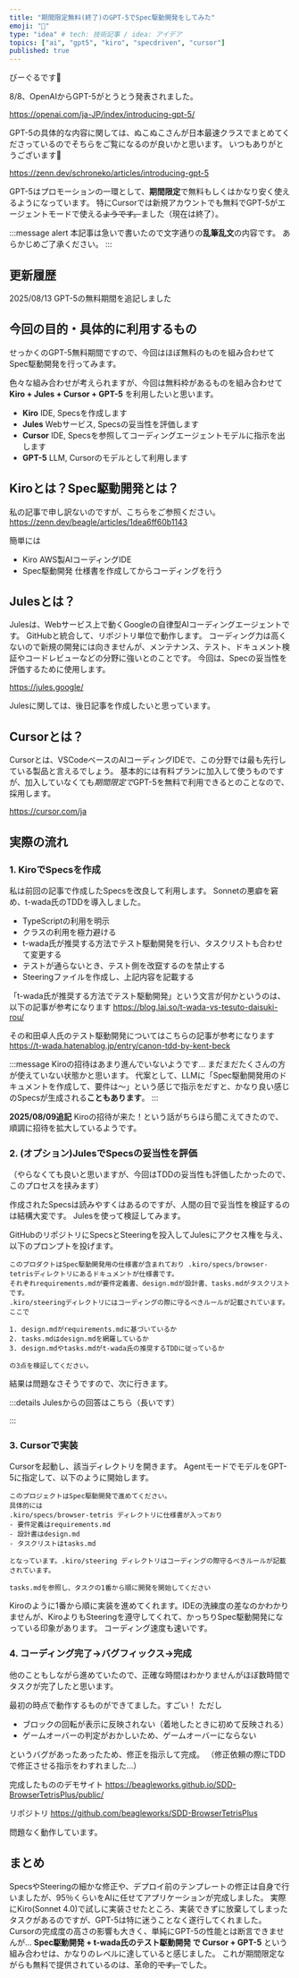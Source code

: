 ```yaml
---
title: "期間限定無料(終了)のGPT-5でSpec駆動開発をしてみた"
emoji: "🐢"
type: "idea" # tech: 技術記事 / idea: アイデア
topics: ["ai", "gpt5", "kiro", "specdriven", "cursor"]
published: true
---
```


びーぐるです🐶

8/8、OpenAIからGPT-5がとうとう発表されました。

https://openai.com/ja-JP/index/introducing-gpt-5/

GPT-5の具体的な内容に関しては、ぬこぬこさんが日本最速クラスでまとめてくださっているのでそちらをご覧になるのが良いかと思います。
いつもありがとうございます🙇

https://zenn.dev/schroneko/articles/introducing-gpt-5


GPT-5はプロモーションの一環として、**期間限定**で無料もしくはかなり安く使えるようになっています。
特にCursorでは新規アカウントでも無料でGPT-5がエージェントモードで使える~~ようです。~~ました（現在は終了）。

:::message alert
本記事は急いで書いたので文字通りの**乱筆乱文**の内容です。
あらかじめご了承ください。
:::

## 更新履歴
2025/08/13 GPT-5の無料期間を追記しました

## 今回の目的・具体的に利用するもの

せっかくのGPT-5無料期間ですので、今回はほぼ無料のものを組み合わせてSpec駆動開発を行ってみます。

色々な組み合わせが考えられますが、今回は無料枠があるものを組み合わせて
**Kiro + Jules + Cursor + GPT-5**
を利用したいと思います。

- **Kiro** IDE, Specsを作成します
- **Jules** Webサービス, Specsの妥当性を評価します
- **Cursor** IDE, Specsを参照してコーディングエージェントモデルに指示を出します
- **GPT-5** LLM, Cursorのモデルとして利用します

## Kiroとは？Spec駆動開発とは？

私の記事で申し訳ないのですが、こちらをご参照ください。
https://zenn.dev/beagle/articles/1dea6ff60b1143

簡単には
- Kiro AWS製AIコーディングIDE
- Spec駆動開発 仕様書を作成してからコーディングを行う

## Julesとは？

Julesは、Webサービス上で動くGoogleの自律型AIコーディングエージェントです。
GitHubと統合して、リポジトリ単位で動作します。
コーディング力は高くないので新規の開発には向きませんが、メンテナンス、テスト、ドキュメント検証やコードレビューなどの分野に強いとのことです。
今回は、Specの妥当性を評価するために使用します。

https://jules.google/

Julesに関しては、後日記事を作成したいと思っています。

## Cursorとは？

Cursorとは、VSCodeベースのAIコーディングIDEで、この分野では最も先行している製品と言えるでしょう。
基本的には有料プランに加入して使うものですが、加入していなくても*期間限定で*GPT-5を無料で利用できるとのことなので、採用します。

https://cursor.com/ja


## 実際の流れ

### 1. KiroでSpecsを作成

私は前回の記事で作成したSpecsを改良して利用します。
Sonnetの悪癖を窘め、t-wada氏のTDDを導入しました。

- TypeScriptの利用を明示
- クラスの利用を極力避ける
- t-wada氏が推奨する方法でテスト駆動開発を行い、タスクリストも合わせて変更する
- テストが通らないとき、テスト側を改竄するのを禁止する
- Steeringファイルを作成し、上記内容を記載する


「t-wada氏が推奨する方法でテスト駆動開発」という文言が何かというのは、以下の記事が参考になります
https://blog.lai.so/t-wada-vs-tesuto-daisuki-rou/

その和田卓人氏のテスト駆動開発についてはこちらの記事が参考になります
https://t-wada.hatenablog.jp/entry/canon-tdd-by-kent-beck

:::message
Kiroの招待はあまり進んでいないようです…
まだまだたくさんの方が使えていない状態かと思います。
代案として、LLMに「Spec駆動開発用のドキュメントを作成して、要件は～」という感じで指示をだすと、かなり良い感じのSpecsが生成される**こともあります**。
:::

**2025/08/09追記**
Kiroの招待が来た！という話がちらほら聞こえてきたので、順調に招待を拡大しているようです。

### 2. (オプション)JulesでSpecsの妥当性を評価

（やらなくても良いと思いますが、今回はTDDの妥当性も評価したかったので、このプロセスを挟みます）

作成されたSpecsは読みやすくはあるのですが、人間の目で妥当性を検証するのは結構大変です。
Julesを使って検証してみます。

GitHubのリポジトリにSpecsとSteeringを投入してJulesにアクセス権を与え、以下のプロンプトを投げます。

```
このプロダクトはSpec駆動開発用の仕様書が含まれており .kiro/specs/browser-tetrisディレクトリにあるドキュメントが仕様書です。
それぞれrequirements.mdが要件定義書、design.mdが設計書、tasks.mdがタスクリストです。
.kiro/steeringディレクトリにはコーディングの際に守るべきルールが記載されています。
ここで

1. design.mdがrequirements.mdに基づいているか
2. tasks.mdはdesign.mdを網羅しているか
3. design.mdやtasks.mdがt-wada氏の推奨するTDDに従っているか

の3点を検証してください。
```

結果は問題なさそうですので、次に行きます。

:::details Julesからの回答はこちら（長いです）
<!-- textlint-disable
仕様書および運営方針に関するドキュメントの徹底的なレビューが完了しました。ご提示いただいた3つの質問に基づく包括的な分析結果を以下に報告します。

最終検証レポート
以下のドキュメントを分析しました：

.kiro/specs/browser-tetris/requirements.md (要件定義書)
.kiro/specs/browser-tetris/design.md (設計書)
.kiro/specs/browser-tetris/tasks.md (タスクリスト / 実装計画)
.kiro/steering/guide.md (開発方針)
以下が私の分析結果です：

1. design.mdはrequirements.mdに基づいていますか？
結論：いいえ、design.mdはrequirements.mdに厳密には基づいていません。 要件を基礎としていますが、プロジェクトのスコープを大幅に拡大しています。

詳細： design.mdは、元のrequirements.mdには存在しないいくつかの主要な機能や変更を導入しています。

ブロックタイプの拡張： requirements.mdが標準的な7種類のテトリミノを指定しているのに対し、design.mdは4種類の新しい小さなブロック（Monomino, Domino, Trio_L, Trio_I）を追加しています。
新しい「スキップ」機能： design.mdは、次のブロックをスキップするための新しいゲームプレイメカニクスを追加しており、その使用を管理するための「スキップスタック」というリソースも含まれています。これは要件には全く存在しません。
新しい「ポーズ」機能： ゲームを一時停止する機能（PまたはEscキー）が設計書で定義されていますが、要件書にはありません。
レベリングシステム： 設計書では、10ライン消去するごとにゲーム速度が上がるレベリングシステムが導入されており、これは要件書の基本的なスコア管理機能への追加仕様です。
操作の矛盾： 操作方法に直接的な矛盾があります。requirements.mdではスペースキーは「ハードドロップ」とされていますが、design.mdではスペースまたは上矢印キーが「回転」とされています。
要約すると、design.mdはrequirements.mdで概説されているものよりも複雑で機能豊富なゲームを記述しています。

2. tasks.mdはdesign.mdを網羅していますか？
結論：はい、tasks.mdはdesign.mdを完全に網羅する、包括的かつ綿密な計画です。

詳細： tasks.mdファイルは単なるチェックリストではなく、詳細なステップバイステップの実装計画です。

直接的なマッピング： design.mdのすべての機能とユーザーストーリーが、一連の具体的で実行可能なタスクに分解されています。例えば、設計書の「要件5」（プレビューとスキップ）は、タスクリストの「タスク10」（プレビューとスキップ機能の実装）でカバーされています。
粒度： タスクは、型の作成、個々の関数の実装、そしてそれらの統合を含む、非常に細かいレベルまで分解されています。
完全性： この計画は、初期のプロジェクト設定から、コアロジック、UI、高度な機能（スキップ機能など）、最終的な統合テストの実装まで、すべてをカバーしています。
tasks.mdファイルは、design.mdで指定されたゲームを構築するための、優れたTDDベースのロードマップとして機能します。

3. design.mdやtasks.mdはt-wada氏の推奨するTDDに従っていますか？
結論：はい、概説されている開発プロセスは、t-wada氏のTDD方法論に完全に準拠し、明示的に従っています。

詳細： この特定の開発手法に対するプロジェクトのコミットメントは明確で、非常によく実行されています。

明示的なガイドライン： .kiro/steering/guide.mdの開発方針には、「t-wada氏が推奨する方法でテスト駆動開発を行う」と明記されています。
TDDに基づいたタスク構造： tasks.mdは、このルールを完璧に具現化したものです。すべての機能がRed-Green-Refactorのサイクルに従って実装されます。各タスクには明示的に以下のプレフィックスが付いています：
RED: 「失敗テストを作成」
GREEN: 「最小限で作成/実装」
REFACTOR: 「改善/リファクタリング」
全体的なアプローチ： このTDDアプローチは、tasks.mdにおいて、データモデルや純粋関数からUIコンポーネント、最終的な統合まで、すべての開発段階で一貫して適用されています。
これらのドキュメントは、ご質問いただいたTDDの原則に対する深く、規律ある順守を示しています。

これで検証は終了です。他に質問があればお知らせください。
-->
:::

### 3. Cursorで実装

Cursorを起動し、該当ディレクトリを開きます。
AgentモードでモデルをGPT-5に指定して、以下のように開始します。

```
このプロジェクトはSpec駆動開発で進めてください。
具体的には
.kiro/specs/browser-tetris ディレクトリに仕様書が入っており
- 要件定義はrequirements.md
- 設計書はdesign.md
- タスクリストはtasks.md

となっています。.kiro/steering ディレクトリはコーディングの際守るべきルールが記載されています。

tasks.mdを参照し、タスクの1番から順に開発を開始してください
```

Kiroのように1番から順に実装を進めてくれます。IDEの洗練度の差なのかわかりませんが、KiroよりもSteeringを遵守してくれて、かっちりSpec駆動開発になっている印象があります。
コーディング速度も速いです。

### 4. コーディング完了→バグフィックス→完成

他のこともしながら進めていたので、正確な時間はわかりませんがほぼ数時間でタスクが完了したと思います。

最初の時点で動作するものができてました。すごい！
ただし
- ブロックの回転が表示に反映されない（着地したときに初めて反映される）
- ゲームオーバーの判定がおかしいため、ゲームオーバーにならない

というバグがあったあったため、修正を指示して完成。
（修正依頼の際にTDDで修正させる指示をわすれました…）

完成したもののデモサイト
https://beagleworks.github.io/SDD-BrowserTetrisPlus/public/


リポジトリ
https://github.com/beagleworks/SDD-BrowserTetrisPlus

問題なく動作しています。

## まとめ

SpecsやSteeringの細かな修正や、デプロイ前のテンプレートの修正は自身で行いましたが、95％くらいをAIに任せてアプリケーションが完成しました。
実際にKiro(Sonnet 4.0)で試しに実装させたところ、実装できずに放棄してしまったタスクがあるのですが、GPT-5は特に迷うことなく遂行してくれました。
Cursorの完成度の高さの影響も大きく、単純にGPT-5の性能とは断言できませんが…
**Spec駆動開発 + t-wada氏のテスト駆動開発 で Cursor + GPT-5**
という組み合わせは、かなりのレベルに達していると感じました。
これが期間限定ながらも無料で提供されているのは、革命的~~です。~~でした。
